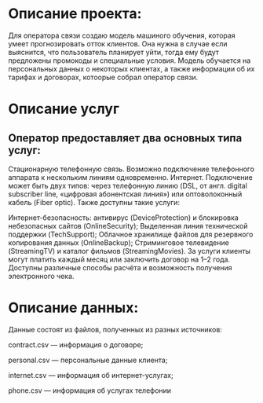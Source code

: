 # Описание проекта:
Для оператора связи создаю модель машиного обучения, которая умеет прогнозировать отток клиентов. Она нужна в случае если выяснится, что пользователь планирует уйти, тогда ему будут предложены промокоды и специальные условия. Модель обучается на персональных данных о некоторых клиентах, а также информации об их тарифах и договорах, котоорые собрал оператор связи.

# Описание услуг
## Оператор предоставляет два основных типа услуг:

Стационарную телефонную связь. Возможно подключение телефонного аппарата к нескольким линиям одновременно.
Интернет. Подключение может быть двух типов: через телефонную линию (DSL, от англ. digital subscriber line, «цифровая абонентская линия») или оптоволоконный кабель (Fiber optic).
Также доступны такие услуги:

Интернет-безопасность: антивирус (DeviceProtection) и блокировка небезопасных сайтов (OnlineSecurity);
Выделенная линия технической поддержки (TechSupport);
Облачное хранилище файлов для резервного копирования данных (OnlineBackup);
Стриминговое телевидение (StreamingTV) и каталог фильмов (StreamingMovies).
За услуги клиенты могут платить каждый месяц или заключить договор на 1–2 года. Доступны различные способы расчёта и возможность получения электронного чека.

# Описание данных:

Данные состоят из файлов, полученных из разных источников:

contract.csv — информация о договоре;

personal.csv — персональные данные клиента;

internet.csv — информация об интернет-услугах;

phone.csv — информация об услугах телефонии

